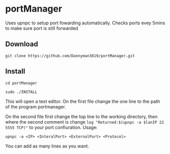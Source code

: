 # portManager
Uses upnpc to setup port fowarding automatically. Checks ports evey 5mins to make sure port is still forwarded

## Download
```git clone https://github.com/Dannyman3819/portManager.git```

## Install
```cd portManager```

```sudo ./INSTALL```

This will open a text editor. On the first file change the one line to the path of the program portmanager.

On the second file first change the top line to the working directory, then where the second comment is change
```log "Returned:$(upnpc -a $lanIP 22 5555 TCP)"```
to your port confiuration. Usage: 
```
upnpc -a <IP> <InteralPort> <ExternalPort> <Protocol>
```
You can add as many lines as you want.
